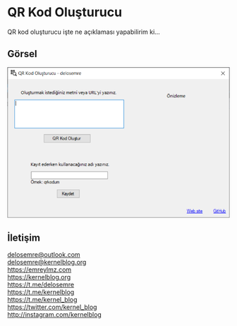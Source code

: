 # QR Kod Oluşturucu
QR kod oluşturucu işte ne açıklaması yapabilirim ki...

## Görsel
![](https://raw.githubusercontent.com/delosemre/resimler/master/qr-kod-olusturucu.PNG)

## İletişim
delosemre@outlook.com <br>
delosemre@kernelblog.org <br>
https://emreylmz.com <br>
https://kernelblog.org <br>
https://t.me/delosemre <br> 
https://t.me/kernelblog <br> 
https://t.me/kernel_blog <br> 
https://twitter.com/kernel_blog <br> 
http://instagram.com/kernelblog
